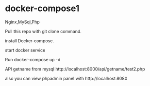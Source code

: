 # docker-compose1
Nginx,MySql,Php

Pull this repo with git clone command.

install Docker-compose.

start docker service

Run docker-compose up -d

API getname from mysql  http://localhost:8000/api/getname/test2.php

also you can view phpadmin panel with   http://localhost:8080
